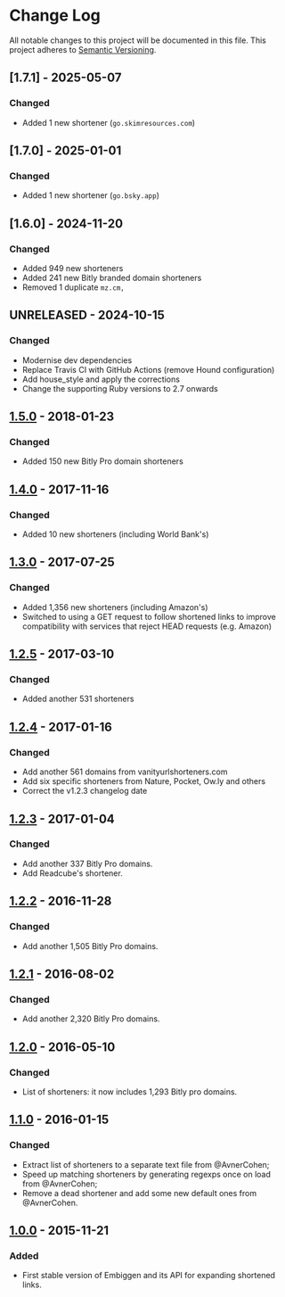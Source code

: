 # Change Log

All notable changes to this project will be documented in this file. This
project adheres to [Semantic Versioning](http://semver.org/).

## [1.7.1] - 2025-05-07

### Changed

- Added 1 new shortener (`go.skimresources.com`)

## [1.7.0] - 2025-01-01

### Changed

- Added 1 new shortener (`go.bsky.app`)

## [1.6.0] - 2024-11-20

### Changed

- Added 949 new shorteners
- Added 241 new Bitly branded domain shorteners
- Removed 1 duplicate `mz.cm,`

## UNRELEASED - 2024-10-15

### Changed

- Modernise dev dependencies
- Replace Travis CI with GitHub Actions (remove Hound configuration)
- Add house_style and apply the corrections
- Change the supporting Ruby versions to 2.7 onwards

## [1.5.0] - 2018-01-23

### Changed

- Added 150 new Bitly Pro domain shorteners

## [1.4.0] - 2017-11-16

### Changed

- Added 10 new shorteners (including World Bank's)

## [1.3.0] - 2017-07-25

### Changed

- Added 1,356 new shorteners (including Amazon's)
- Switched to using a GET request to follow shortened links to improve
  compatibility with services that reject HEAD requests (e.g. Amazon)

## [1.2.5] - 2017-03-10

### Changed

- Added another 531 shorteners

## [1.2.4] - 2017-01-16

### Changed

- Add another 561 domains from vanityurlshorteners.com
- Add six specific shorteners from Nature, Pocket, Ow.ly and others
- Correct the v1.2.3 changelog date

## [1.2.3] - 2017-01-04

### Changed

- Add another 337 Bitly Pro domains.
- Add Readcube's shortener.

## [1.2.2] - 2016-11-28

### Changed

- Add another 1,505 Bitly Pro domains.

## [1.2.1] - 2016-08-02

### Changed

- Add another 2,320 Bitly Pro domains.

## [1.2.0] - 2016-05-10

### Changed

- List of shorteners: it now includes 1,293 Bitly pro domains.

## [1.1.0] - 2016-01-15

### Changed

- Extract list of shorteners to a separate text file from @AvnerCohen;
- Speed up matching shorteners by generating regexps once on load from
  @AvnerCohen;
- Remove a dead shortener and add some new default ones from @AvnerCohen.

## [1.0.0] - 2015-11-21

### Added

- First stable version of Embiggen and its API for expanding shortened links.

[1.5.0]: https://github.com/altmetric/embiggen/releases/tag/v1.5.0
[1.4.0]: https://github.com/altmetric/embiggen/releases/tag/v1.4.0
[1.3.0]: https://github.com/altmetric/embiggen/releases/tag/v1.3.0
[1.2.5]: https://github.com/altmetric/embiggen/releases/tag/v1.2.5
[1.2.4]: https://github.com/altmetric/embiggen/releases/tag/v1.2.4
[1.2.3]: https://github.com/altmetric/embiggen/releases/tag/v1.2.3
[1.2.2]: https://github.com/altmetric/embiggen/releases/tag/v1.2.2
[1.2.1]: https://github.com/altmetric/embiggen/releases/tag/v1.2.1
[1.2.0]: https://github.com/altmetric/embiggen/releases/tag/v1.2.0
[1.1.0]: https://github.com/altmetric/embiggen/releases/tag/v1.1.0
[1.0.0]: https://github.com/altmetric/embiggen/releases/tag/v1.0.0

